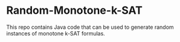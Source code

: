 # Random-Monotone-k-SAT
This repo contains Java code that can be used to generate random instances of monotone k-SAT formulas.
